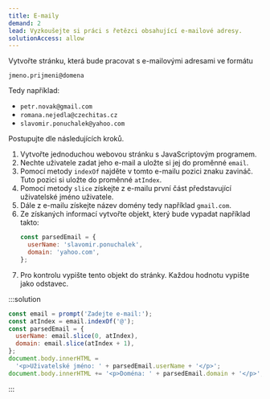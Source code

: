 ```yaml
---
title: E-maily
demand: 2
lead: Vyzkoušejte si práci s řetězci obsahující e-mailové adresy.
solutionAccess: allow
---
```


Vytvořte stránku, která bude pracovat s e-mailovými adresami ve formátu

```
jmeno.prijmeni@domena
```

Tedy například:

- `petr.novak@gmail.com`
- `romana.nejedla@czechitas.cz`
- `slavomir.ponuchalek@yahoo.com`

Postupujte dle následujících kroků.

1. Vytvořte jednoduchou webovou stránku s JavaScriptovým programem.
1. Nechte uživatele zadat jeho e-mail a uložte si jej do proměnné `email`.
1. Pomocí metody `indexOf` najděte v tomto e-mailu pozici znaku zavináč. Tuto pozici si uložte do proměnné `atIndex`.
1. Pomocí metody `slice` získejte z e-mailu první část představující uživatelské jméno uživatele.
1. Dále z e-mailu získejte název domény tedy například `gmail.com`.
1. Ze získaných informací vytvořte objekt, který bude vypadat například takto:
   ```js
   const parsedEmail = {
     userName: 'slavomir.ponuchalek',
     domain: 'yahoo.com',
   };
   ```
1. Pro kontrolu vypište tento objekt do stránky. Každou hodnotu vypište jako odstavec.

:::solution

```js
const email = prompt('Zadejte e-mail:');
const atIndex = email.indexOf('@');
const parsedEmail = {
  userName: email.slice(0, atIndex),
  domain: email.slice(atIndex + 1),
};
document.body.innerHTML =
  '<p>Uživatelské jméno: ' + parsedEmail.userName + '</p>';
document.body.innerHTML += '<p>Doména: ' + parsedEmail.domain + '</p>';
```

:::
